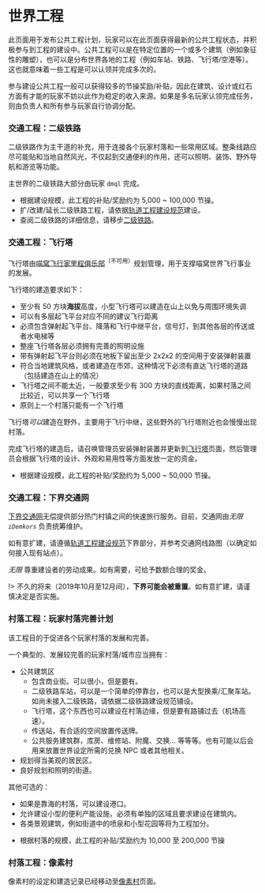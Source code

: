 # 世界工程

此页面用于发布公共工程计划，玩家可以在此页面获得最新的公共工程状态，并积极参与到工程的建设中。公共工程可以是在特定位置的一个或多个建筑（例如象征性的雕塑），也可以是分布世界各地的工程（例如车站、铁路、飞行塔/空港等）。这也就意味着一些工程是可以认领并完成多次的。

参与建设公共工程一般可以获得较多的节操奖励/补贴，因此在建筑、设计或红石方面有才能的玩家不妨以此作为稳定的收入来源。如果是多名玩家认领完成任务，则由负责人和所有参与玩家自行协调分配。

### 交通工程：二级铁路

二级铁路作为主干道的补充，用于连接各个玩家村落和一些常用区域。整条线路应尽可能贴和当地自然风光，不仅起到交通便利的作用，还可以照明、装饰、野外导航和游览等功能。

主世界的二级铁路大部分由玩家 `dmql` 完成。

* 根据建设规模，此工程的补贴/奖励约为 5,000 ~ 100,000 节操。
* 扩/改建/延长二级铁路工程，请依据[轨道工程建设规范](space/building/railway-construction-standard.md)建设。
* 查阅二级铁路的详细信息，请移步[二级铁路](space/map-navi/railway-overworld-dmql)。

### 交通工程：飞行塔

飞行塔由[喵窝飞行家里程俱乐部](space/nfmc)<sup>（不可用）</sup>规划管理，用于支撑喵窝世界飞行事业的发展。

飞行塔的建造要求如下：

- 至少有 50 方块**海拔**高度，小型飞行塔可以建造在山上以免与周围环境失调
- 可以有多层起飞平台对应不同的建议飞行距离
- 必须包含弹射起飞平台、降落和飞行中继平台，信号灯，到其他各层的传送或者水电梯等
- 整座飞行塔各层必须拥有完善的照明设施
- 带有弹射起飞平台则必须在地板下留出至少 2x2x2 的空间用于安装弹射装置
- 符合当地建筑风格，或者建造在市郊，这种情况下必须有直达飞行塔的道路（包括建造在山上的情况）
- 飞行塔之间不能太近，一般要求至少有 300 方块的直线距离，如果村落之间比较近，可以共享一个飞行塔
- 原则上一个村落只能有一个飞行塔

飞行塔*可以*建造在野外，主要用于飞行中继，这些野外的飞行塔附近也会慢慢出现村落。

完成飞行塔的建造后，请召唤管理员安装弹射装置并更新到[飞行塔](nyaa/projects/airline.md)页面，然后管理员会根据飞行塔的设计、外观和易用性等方面发放一定的资金。

* 根据建设规模，此工程的补贴/奖励约为 5,000 ~ 50,000 节操。

### 交通工程：下界交通网
[下界交通网](nyaa/projects/nether-traffic.md)无偿提供部分热门村镇之间的快速旅行服务。目前，交通网由*无限 `iDemkors`* 负责统筹维护。

如有意扩建，请遵循[轨道工程建设规范](space/building/railway-construction-standard?id=%e4%ba%8c%e3%80%81%e4%b8%8b%e7%95%8c%e4%ba%a4%e9%80%9a%e7%bd%91%e9%83%a8%e5%88%86)下界部分，并参考交通网线路图（以确定如何接入现有站点）。

*无限* 尊重建设者的劳动成果。如有需要，可给予数额合理的奖金。

!> 不久的将来（2019年10月至12月间），**下界可能会被重置**。如有意扩建，请谨慎决定是否实施。

### 村落工程：玩家村落完善计划

该工程目的于促进各个玩家村落的发展和完善。

一个典型的、发展较完善的玩家村落/城市应当拥有：

- 公共建筑区
  - 包含商业街。可以很小，但是要有。
  - 二级铁路车站，可以是一个简单的停靠台，也可以是大型换乘/汇聚车站。如尚未接入二级铁路，请依据二级铁路建设规范铺设。
  - 飞行塔，这个东西也可以建设在村落边缘，但是要有路铺过去（机场高速）。
  - 传送站，有合适的空间放置传送牌。
  - 公共服务建筑群，库房、维修站、附魔、交换… 等等等。也有可能以后会用来放置世界设定所需的兑换 NPC 或者其他相关。
- 规划得当美观的居民区。
- 良好规划和照明的街道。

其他可选的：

- 如果是靠海的村落，可以建设港口。
- 允许建设小型的便利产能设施，必须有单独的区域且要求建设在建筑内。
- 各类景观建筑，例如街道中的喷泉和小型花园等将为工程加分。

* 根据村落的规模，此工程的补贴/奖励约为 10,000 至 200,000 节操

### 村落工程：像素村

像素村的设定和建造记录已经移动至[像素村](nyaa/realms/pixellage)页面。
